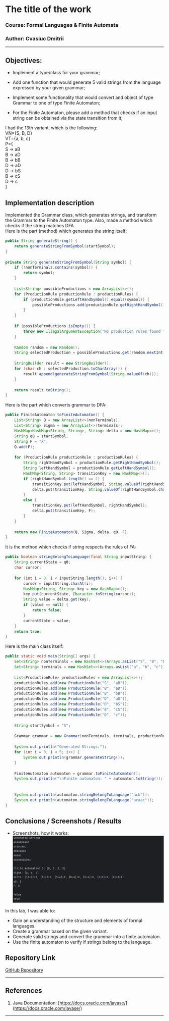 # The title of the work

### Course: Formal Languages & Finite Automata
### Author: Cvasiuc Dmitrii

----
## Objectives:

* Implement a type/class for your grammar;

* Add one function that would generate 5 valid strings from the language expressed by your given grammar;

* Implement some functionality that would convert and object of type Grammar to one of type Finite Automaton;

* For the Finite Automaton, please add a method that checks if an input string can be obtained via the state transition from it;

I had the 13th variant, which is the following: <br>
VN={S, B, D} <br>
VT={a, b, c} <br>
P={ <br>
S → aB <br>
B → aD <br>
B → bB <br>
D → aD <br>
D → bS <br>
B → cS <br>
D → c <br>
}

## Implementation description
Implemented the Grammar class, which generates strings, and transform the Grammar to the Finite Automaton type.
Also, made a method which checks if the string matches DFA.
<br>
Here is the part (method) which generates the string itself:
```java
public String generateString() {
    return generateStringFromSymbol(startSymbol);
}

private String generateStringFromSymbol(String symbol) {
    if (!nonTerminals.contains(symbol)) {
        return symbol;
    }

    List<String> possibleProductions = new ArrayList<>();
    for (ProductionRule productionRule : productionRules) {
        if (productionRule.getLeftHandSymbol().equals(symbol)) {
            possibleProductions.add(productionRule.getRightHandSymbol());
        }
    }

    if (possibleProductions.isEmpty()) {
        throw new IllegalArgumentException("No production rules found for symbol: " + symbol);
    }

    Random random = new Random();
    String selectedProduction = possibleProductions.get(random.nextInt(possibleProductions.size()));

    StringBuilder result = new StringBuilder();
    for (char ch : selectedProduction.toCharArray()) {
        result.append(generateStringFromSymbol(String.valueOf(ch)));
    }

    return result.toString();
}
```
Here is the part which converts grammar to DFA:
```java
public FiniteAutomaton toFiniteAutomaton() {
    List<String> Q = new ArrayList<>(nonTerminals);
    List<String> Sigma = new ArrayList<>(terminals);
    HashMap<HashMap<String, String>, String> delta = new HashMap<>();
    String q0 = startSymbol;
    String F = "X";
    Q.add(F);

    for (ProductionRule productionRule : productionRules) {
        String rightHandSymbol = productionRule.getRightHandSymbol();
        String leftHandSymbol = productionRule.getLeftHandSymbol();
        HashMap<String, String> transitionKey = new HashMap<>();
        if (rightHandSymbol.length() == 2) {
            transitionKey.put(leftHandSymbol, String.valueOf(rightHandSymbol.charAt(0)));
            delta.put(transitionKey, String.valueOf(rightHandSymbol.charAt(1)));
        }
        else {
            transitionKey.put(leftHandSymbol, rightHandSymbol);
            delta.put(transitionKey, F);
        }
    }

    return new FiniteAutomaton(Q, Sigma, delta, q0, F);
}
```
It is the method which checks if string respects the rules of FA:
```java
public boolean stringBelongToLanguage(final String inputString) {
    String currentState = q0;
    char cursor;

    for (int i = 0; i < inputString.length(); i++) {
        cursor = inputString.charAt(i);
        HashMap<String, String> key = new HashMap<>();
        key.put(currentState, Character.toString(cursor));
        String value = delta.get(key);
        if (value == null) {
            return false;
        }
        currentState = value;
    }
    return true;
}
```
Here is the main class itself:
```java
public static void main(String[] args) {
    Set<String> nonTerminals = new HashSet<>(Arrays.asList("S", "B", "D"));
    Set<String> terminals = new HashSet<>(Arrays.asList("a", "b", "c"));

    List<ProductionRule> productionRules = new ArrayList<>();
    productionRules.add(new ProductionRule("S", "aB"));
    productionRules.add(new ProductionRule("B", "aD"));
    productionRules.add(new ProductionRule("B", "bB"));
    productionRules.add(new ProductionRule("D", "aD"));
    productionRules.add(new ProductionRule("D", "bS"));
    productionRules.add(new ProductionRule("B", "cS"));
    productionRules.add(new ProductionRule("D", "c"));

    String startSymbol = "S";

    Grammar grammar = new Grammar(nonTerminals, terminals, productionRules, startSymbol);

    System.out.println("Generated Strings:");
    for (int i = 0; i < 5; i++) {
        System.out.println(grammar.generateString());
    }

    FiniteAutomaton automaton = grammar.toFiniteAutomaton();
    System.out.println("\nFinite automaton: " + automaton.toString());


    System.out.println(automaton.stringBelongToLanguage("acb"));
    System.out.println(automaton.stringBelongToLanguage("acaac"));
}
```


## Conclusions / Screenshots / Results
* Screenshots, how it works:
  ![output.png](Images/MainClass.png)

In this lab, I was able to:
- Gain an understanding of the structure and elements of formal languages.
- Create a grammar based on the given variant.
- Generate valid strings and convert the grammar into a finite automaton.
- Use the finite automaton to verify if strings belong to the language.

## Repository Link
[GitHub Repository](https://github.com/dmitrycvs/LFA/tree/main/src/main/java/lfa/practice)

---

## References
1. Java Documentation: [https://docs.oracle.com/javase/](https://docs.oracle.com/javase/)

---